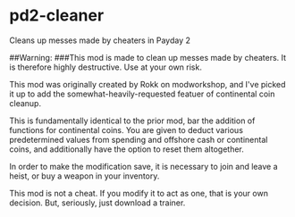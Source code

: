 # pd2-cleaner
Cleans up messes made by cheaters in Payday 2

##Warning:
###This mod is made to clean up messes made by cheaters. It is therefore highly destructive. Use at your own risk.

This mod was originally created by Rokk on modworkshop, and I've picked it up to add the somewhat-heavily-requested featuer of continental coin cleanup.

This is fundamentally identical to the prior mod, bar the addition of functions for continental coins. You are given to deduct various predetermined values from spending and offshore cash or continental coins, and additionally have the option to reset them altogether.

In order to make the modification save, it is necessary to join and leave a heist, or buy a weapon in your inventory.

This mod is not a cheat. If you modify it to act as one, that is your own decision. But, seriously, just download a trainer.
